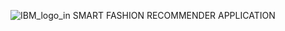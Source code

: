 ![IBM_logo_in](https://user-images.githubusercontent.com/88587339/202773659-93548b2f-bfa4-454a-a559-2c7a994729de.jpg)
                             SMART FASHION RECOMMENDER APPLICATION
                             
														 

